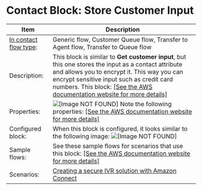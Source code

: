 # Contact Block: Store Customer Input<a name="store-customer-input"></a>


| Item | Description | 
| --- | --- | 
|  [In contact flow type](create-contact-flow.md#contact-flow-types):  | Generic flow, Customer Queue flow, Transfer to Agent flow, Transfer to Queue flow  | 
|  Description:  | This block is similar to **Get customer input**, but this one stores the input as a contact attribute and allows you to encrypt it\. This way you can encrypt sensitive input such as credit card numbers\. This block: [\[See the AWS documentation website for more details\]](http://docs.aws.amazon.com/connect/latest/adminguide/store-customer-input.html)  | 
|  Properties:  | ![\[Image NOT FOUND\]](http://docs.aws.amazon.com/connect/latest/adminguide/images/store-customer-input-properties1.png) Note the following properties: [\[See the AWS documentation website for more details\]](http://docs.aws.amazon.com/connect/latest/adminguide/store-customer-input.html)  | 
|  Configured block:  | When this block is configured, it looks similar to the following image: ![\[Image NOT FOUND\]](http://docs.aws.amazon.com/connect/latest/adminguide/images/store-customer-input-configured.png)  | 
|  Sample flows:  |  See these sample flows for scenarios that use this block: [\[See the AWS documentation website for more details\]](http://docs.aws.amazon.com/connect/latest/adminguide/store-customer-input.html)  | 
|  Scenarios:  |  [Creating a secure IVR solution with Amazon Connect](https://aws.amazon.com/blogs/contact-center/creating-a-secure-ivr-solution-with-amazon-connect/)   | 